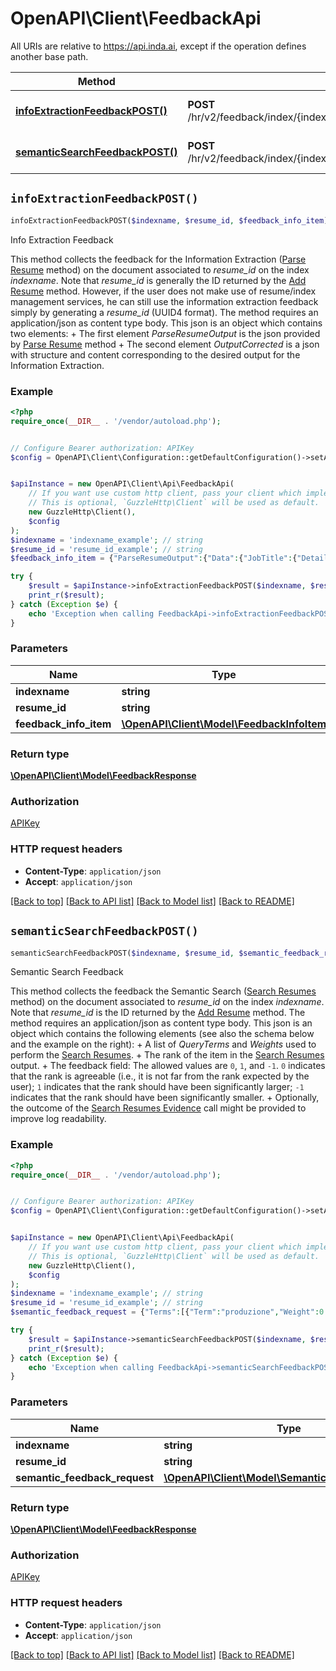 # OpenAPI\Client\FeedbackApi

All URIs are relative to https://api.inda.ai, except if the operation defines another base path.

| Method | HTTP request | Description |
| ------------- | ------------- | ------------- |
| [**infoExtractionFeedbackPOST()**](FeedbackApi.md#infoExtractionFeedbackPOST) | **POST** /hr/v2/feedback/index/{indexname}/resume/{resume_id}/parse/data/ | Info Extraction Feedback |
| [**semanticSearchFeedbackPOST()**](FeedbackApi.md#semanticSearchFeedbackPOST) | **POST** /hr/v2/feedback/index/{indexname}/resume/{resume_id}/search/semantic/ | Semantic Search Feedback |


## `infoExtractionFeedbackPOST()`

```php
infoExtractionFeedbackPOST($indexname, $resume_id, $feedback_info_item): \OpenAPI\Client\Model\FeedbackResponse
```

Info Extraction Feedback

This method collects the feedback for the Information Extraction ([Parse Resume](https://api.inda.ai/hr/docs/v2/#operation/parse_resume__POST) method) on the document associated to *resume_id* on the index *indexname*.  Note that *resume_id* is generally the ID returned by the [Add Resume](https://api.inda.ai/hr/docs/v2/#operation/add_resume__POST) method. However, if the user does not make use of resume/index management services, he can still use the information extraction feedback simply by generating a *resume_id* (UUID4 format).  The method requires an application/json as content type body. This json is an object which contains two elements: + The first element *ParseResumeOutput* is the json provided by [Parse Resume](https://api.inda.ai/hr/docs/v2/#operation/parse_resume__POST) method + The second element *OutputCorrected* is a json with structure and content corresponding to the desired output for the Information Extraction.

### Example

```php
<?php
require_once(__DIR__ . '/vendor/autoload.php');


// Configure Bearer authorization: APIKey
$config = OpenAPI\Client\Configuration::getDefaultConfiguration()->setAccessToken('YOUR_ACCESS_TOKEN');


$apiInstance = new OpenAPI\Client\Api\FeedbackApi(
    // If you want use custom http client, pass your client which implements `GuzzleHttp\ClientInterface`.
    // This is optional, `GuzzleHttp\Client` will be used as default.
    new GuzzleHttp\Client(),
    $config
);
$indexname = 'indexname_example'; // string
$resume_id = 'resume_id_example'; // string
$feedback_info_item = {"ParseResumeOutput":{"Data":{"JobTitle":{"Details":{"IsValidated":false,"Score":0.75},"Value":"back-end developer"},"PersonalInfo":{"PersonName":{"GivenName":{"Details":{"IsValidated":false},"Value":"John"},"FamilyName":{"Details":{"IsValidated":false},"Value":"Doe"},"FormattedName":{"Details":{"IsValidated":false},"Value":"John Doe"}},"Birthdate":{"Details":{"IsValidated":false},"Value":"1990-11-01"},"Age":{"Details":{"IsValidated":false},"Value":28}},"ContactInfo":{"PhoneNumbers":[{"Number":{"Details":{"IsValidated":false},"Value":{"CountryCode":"IT","CountryDialling":"39","DialNumber":"0000000000"}}},{"Number":{"Details":{"IsValidated":false},"Value":{"CountryCode":"IT","CountryDialling":"39","DialNumber":"1111111111"}}}],"EmailAddresses":[{"Address":{"Details":{"IsValidated":false},"Value":"johndoe@gmail.com"}}],"Links":[{"URL":{"Details":{"IsValidated":false},"Value":"http://linkedin.com/profile/JohnDoe90"},"Label":{"Details":{"IsValidated":false},"Value":"LinkedIn"}},{"URL":{"Details":{"IsValidated":false},"Value":"http://facebook.com/profile/JohnnyDoevo"},"Label":{"Details":{"IsValidated":false},"Value":"Facebook"}}]},"PersonLocation":{"PermanentLocation":{"City":{"Details":{"IsValidated":false},"Value":"Anytown"},"Country":{"Details":{"IsValidated":false},"Value":"Usa"},"GeoCoordinates":{"Details":{"IsValidated":false},"Value":{"Lat":45.0,"Lon":-15.0}},"CountryCode":{"Details":{"IsValidated":false},"Value":"US"},"PostalCode":{"Details":{"IsValidated":false},"Value":"10155"},"StreetAddress":{"Details":{"IsValidated":false},"Value":"Main Street, 3"},"County":{"Details":{"IsValidated":false},"Value":"Bestcounty"},"Region":{"Details":{"IsValidated":false},"Value":"Topregion"}}},"EducationExperiences":[{"EducationTitle":{"Details":{"IsValidated":false},"Value":"high school degree"},"FieldOfStudy":{"Details":{"IsValidated":false},"Value":"engineering"},"EducationLevelCode":{"Details":{"IsValidated":false},"Value":{"EQF":5}},"StartDate":{"Details":{"IsValidated":false},"Value":"2007-09-20"},"EndDate":{"Details":{"IsValidated":false},"Value":"2011-06-11"},"Duration":{"Details":{"IsValidated":false},"Value":500},"Location":{"City":{"Details":{"IsValidated":false},"Value":"Anytown"},"Country":{"Details":{"IsValidated":false},"Value":"USA"},"GeoCoordinates":{"Details":{"IsValidated":false},"Value":{"Lat":45.0,"Lon":-15.0}}},"Organization":{"OrganizationName":{"Details":{"IsValidated":false},"Value":"Generic High School"}}}],"WorkExperiences":[{"PositionTitle":{"Details":{"IsValidated":false,"Score":0.75},"Value":"generic work"},"StartDate":{"Details":{"IsValidated":false},"Value":"2011-09-01"},"EndDate":{"Details":{"IsValidated":false},"Value":"2012-09-12"},"Duration":{"Details":{"IsValidated":false},"Value":300},"Location":{"City":{"Details":{"IsValidated":false},"Value":"Anytown"},"Country":{"Details":{"IsValidated":false},"Value":"Italy"},"GeoCoordinates":{"Details":{"IsValidated":false},"Value":{"Lat":45.0,"Lon":-15.0}}},"Employer":{"OrganizationName":{"Details":{"IsValidated":false},"Value":"Serramenti"}}},{"PositionTitle":{"Details":{"IsValidated":false,"Score":0.75},"Value":"generic work"},"StartDate":{"Details":{"IsValidated":false},"Value":"2012-10-27"},"EndDate":{"Details":{"IsValidated":false},"Value":"2015-06-16"},"Duration":{"Details":{"IsValidated":false},"Value":600},"Location":{"City":{"Details":{"IsValidated":false},"Value":"Anytown"},"Country":{"Details":{"IsValidated":false},"Value":"Anycountry"},"GeoCoordinates":{"Details":{"IsValidated":false},"Value":{"Lat":45.0,"Lon":-15.0}}},"Employer":{"OrganizationName":{"Details":{"IsValidated":false},"Value":"Generic company"}}}],"ProfileSummary":{"HighestEducationLevelCode":{"Details":{"IsValidated":false},"Value":{"EQF":5}},"HighestEducationTitle":{"Details":{"IsValidated":false},"Value":"high school degree"},"EducationExperiencesCount":{"Details":{"IsValidated":false},"Value":1},"EducationExperiencesTotalDuration":{"Details":{"IsValidated":false},"Value":500},"EducationExperiencesAverageDuration":{"Details":{"IsValidated":false},"Value":500},"WorkExperiencesCount":{"Details":{"IsValidated":false},"Value":2},"WorkExperiencesTotalDuration":{"Details":{"IsValidated":false},"Value":900},"WorkExperiencesAverageDuration":{"Details":{"IsValidated":false},"Value":365}},"Skills":[{"Details":{"Category":"IT","IsValidated":false,"TextPositions":[{"Start":42,"End":56}],"Score":0.97},"Value":"programmazione"},{"Details":{"Category":"IT","IsValidated":false,"TextPositions":[{"Start":59,"End":61}],"Score":0.9},"Value":"C#"}],"JobTitles":[{"Details":{"IsValidated":false,"TextPositions":[{"Start":21,"End":39}],"Score":0.95},"Value":"back-end developer"}],"Languages":[{"Details":{"IsValidated":false,"ProficiencyLevelCode":{"CEFR":{"Writing":"A2","Reading":"B2","Listening":"B1","SpokenInteraction":"B1","SpokenProduction":"B1"}}},"Value":"italian"},{"Details":{"IsValidated":false,"IsPrimary":true},"Value":"english"}]},"Attachments":{"CV":{"Language":"en","Filename":"John_Doe_CV.pdf","FileExt":"<extension of document>"}}},"OutputCorrected":{"Data":{"JobTitle":{"Details":{"IsValidated":false,"Score":0.75},"Value":"back-end developer"},"PersonalInfo":{"PersonName":{"GivenName":{"Details":{"IsValidated":false},"Value":"John"},"FamilyName":{"Details":{"IsValidated":false},"Value":"Doe"},"FormattedName":{"Details":{"IsValidated":false},"Value":"John Doe"}},"Birthdate":{"Details":{"IsValidated":false},"Value":"1990-11-01"},"Age":{"Details":{"IsValidated":false},"Value":28}},"ContactInfo":{"PhoneNumbers":[{"Number":{"Details":{"IsValidated":false},"Value":{"CountryCode":"IT","CountryDialling":"39","DialNumber":"0000000000"}}},{"Number":{"Details":{"IsValidated":false},"Value":{"CountryCode":"IT","CountryDialling":"39","DialNumber":"1111111111"}}}],"EmailAddresses":[{"Address":{"Details":{"IsValidated":false},"Value":"johndoe@gmail.com"}}],"Links":[{"URL":{"Details":{"IsValidated":false},"Value":"http://linkedin.com/profile/JohnDoe90"},"Label":{"Details":{"IsValidated":false},"Value":"LinkedIn"}},{"URL":{"Details":{"IsValidated":false},"Value":"http://facebook.com/profile/JohnnyDoevo"},"Label":{"Details":{"IsValidated":false},"Value":"Facebook"}}]},"PersonLocation":{"PermanentLocation":{"City":{"Details":{"IsValidated":false},"Value":"Anytown"},"Country":{"Details":{"IsValidated":false},"Value":"Usa"},"GeoCoordinates":{"Details":{"IsValidated":false},"Value":{"Lat":45.0,"Lon":-15.0}},"CountryCode":{"Details":{"IsValidated":false},"Value":"US"},"PostalCode":{"Details":{"IsValidated":false},"Value":"10155"},"StreetAddress":{"Details":{"IsValidated":false},"Value":"Main Street, 3"},"County":{"Details":{"IsValidated":false},"Value":"Bestcounty"},"Region":{"Details":{"IsValidated":false},"Value":"Topregion"}}},"EducationExperiences":[{"EducationTitle":{"Details":{"IsValidated":false},"Value":"high school degree"},"FieldOfStudy":{"Details":{"IsValidated":false},"Value":"engineering"},"EducationLevelCode":{"Details":{"IsValidated":false},"Value":{"EQF":5}},"StartDate":{"Details":{"IsValidated":false},"Value":"2007-09-20"},"EndDate":{"Details":{"IsValidated":false},"Value":"2011-06-11"},"Duration":{"Details":{"IsValidated":false},"Value":500},"Location":{"City":{"Details":{"IsValidated":false},"Value":"Anytown"},"Country":{"Details":{"IsValidated":false},"Value":"USA"},"GeoCoordinates":{"Details":{"IsValidated":false},"Value":{"Lat":45.0,"Lon":-15.0}}},"Organization":{"OrganizationName":{"Details":{"IsValidated":false},"Value":"Generic High School"}}}],"WorkExperiences":[{"PositionTitle":{"Details":{"IsValidated":false,"Score":0.75},"Value":"generic work"},"StartDate":{"Details":{"IsValidated":false},"Value":"2011-09-01"},"EndDate":{"Details":{"IsValidated":false},"Value":"2012-09-12"},"Duration":{"Details":{"IsValidated":false},"Value":300},"Location":{"City":{"Details":{"IsValidated":false},"Value":"Anytown"},"Country":{"Details":{"IsValidated":false},"Value":"Italy"},"GeoCoordinates":{"Details":{"IsValidated":false},"Value":{"Lat":45.0,"Lon":-15.0}}},"Employer":{"OrganizationName":{"Details":{"IsValidated":false},"Value":"Serramenti"}}},{"PositionTitle":{"Details":{"IsValidated":false,"Score":0.75},"Value":"generic work"},"StartDate":{"Details":{"IsValidated":false},"Value":"2012-10-27"},"EndDate":{"Details":{"IsValidated":false},"Value":"2015-06-16"},"Duration":{"Details":{"IsValidated":false},"Value":600},"Location":{"City":{"Details":{"IsValidated":false},"Value":"Anytown"},"Country":{"Details":{"IsValidated":false},"Value":"Anycountry"},"GeoCoordinates":{"Details":{"IsValidated":false},"Value":{"Lat":45.0,"Lon":-15.0}}},"Employer":{"OrganizationName":{"Details":{"IsValidated":false},"Value":"Generic company"}}}],"ProfileSummary":{"HighestEducationLevelCode":{"Details":{"IsValidated":false},"Value":{"EQF":5}},"HighestEducationTitle":{"Details":{"IsValidated":false},"Value":"high school degree"},"EducationExperiencesCount":{"Details":{"IsValidated":false},"Value":1},"EducationExperiencesTotalDuration":{"Details":{"IsValidated":false},"Value":500},"EducationExperiencesAverageDuration":{"Details":{"IsValidated":false},"Value":500},"WorkExperiencesCount":{"Details":{"IsValidated":false},"Value":2},"WorkExperiencesTotalDuration":{"Details":{"IsValidated":false},"Value":900},"WorkExperiencesAverageDuration":{"Details":{"IsValidated":false},"Value":365}},"Skills":[{"Details":{"Category":"IT","IsValidated":false,"TextPositions":[{"Start":42,"End":56}],"Score":0.97},"Value":"programmazione"},{"Details":{"Category":"IT","IsValidated":false,"TextPositions":[{"Start":59,"End":61}],"Score":0.9},"Value":"C#"}],"JobTitles":[{"Details":{"IsValidated":false,"TextPositions":[{"Start":21,"End":39}],"Score":0.95},"Value":"back-end developer"}],"Languages":[{"Details":{"IsValidated":false,"ProficiencyLevelCode":{"CEFR":{"Writing":"A2","Reading":"B2","Listening":"B1","SpokenInteraction":"B1","SpokenProduction":"B1"}}},"Value":"italian"},{"Details":{"IsValidated":false,"IsPrimary":true},"Value":"english"}]},"Attachments":{"CV":{"Language":"it","Filename":"John_Doe_CV.pdf","FileExt":"<extension of document>"}}}}; // \OpenAPI\Client\Model\FeedbackInfoItem

try {
    $result = $apiInstance->infoExtractionFeedbackPOST($indexname, $resume_id, $feedback_info_item);
    print_r($result);
} catch (Exception $e) {
    echo 'Exception when calling FeedbackApi->infoExtractionFeedbackPOST: ', $e->getMessage(), PHP_EOL;
}
```

### Parameters

| Name | Type | Description  | Notes |
| ------------- | ------------- | ------------- | ------------- |
| **indexname** | **string**|  | |
| **resume_id** | **string**|  | |
| **feedback_info_item** | [**\OpenAPI\Client\Model\FeedbackInfoItem**](../Model/FeedbackInfoItem.md)|  | |

### Return type

[**\OpenAPI\Client\Model\FeedbackResponse**](../Model/FeedbackResponse.md)

### Authorization

[APIKey](../../README.md#APIKey)

### HTTP request headers

- **Content-Type**: `application/json`
- **Accept**: `application/json`

[[Back to top]](#) [[Back to API list]](../../README.md#endpoints)
[[Back to Model list]](../../README.md#models)
[[Back to README]](../../README.md)

## `semanticSearchFeedbackPOST()`

```php
semanticSearchFeedbackPOST($indexname, $resume_id, $semantic_feedback_request): \OpenAPI\Client\Model\FeedbackResponse
```

Semantic Search Feedback

This method collects the feedback the Semantic Search ([Search Resumes](https://api.inda.ai/hr/docs/v2/#operation/search_resumes__POST) method) on the document associated to *resume_id* on the index *indexname*. Note that *resume_id* is the ID returned by the [Add Resume](https://api.inda.ai/hr/docs/v2/#operation/add_resume__POST) method.  The method requires an application/json as content type body. This json is an object which contains the following elements (see also the schema below and the example on the right): + A list of *QueryTerms* and *Weights* used to perform the [Search Resumes](https://api.inda.ai/hr/docs/v2/#operation/search_resumes__POST). + The rank of the item in the [Search Resumes](https://api.inda.ai/hr/docs/v2/#operation/search_resumes__POST) output. + The feedback field: The allowed values are <code style='color: #333333; opacity: 0.9'>0</code>, <code style='color: #333333; opacity: 0.9'>1</code>, and <code style='color: #333333; opacity: 0.9'>-1</code>. <code style='color: #333333; opacity: 0.9'>0</code> indicates that the rank is agreeable (i.e., it is not far from the rank expected by the user); <code style='color: #333333; opacity: 0.9'>1</code> indicates that the rank should have been significantly larger; <code style='color: #333333; opacity: 0.9'>-1</code> indicates that the rank should have been significantly smaller. + Optionally, the outcome of the [Search Resumes Evidence](https://api.inda.ai/hr/docs/v2/#operation/search_resumes_evidence__POST) call might be provided to improve log readability.

### Example

```php
<?php
require_once(__DIR__ . '/vendor/autoload.php');


// Configure Bearer authorization: APIKey
$config = OpenAPI\Client\Configuration::getDefaultConfiguration()->setAccessToken('YOUR_ACCESS_TOKEN');


$apiInstance = new OpenAPI\Client\Api\FeedbackApi(
    // If you want use custom http client, pass your client which implements `GuzzleHttp\ClientInterface`.
    // This is optional, `GuzzleHttp\Client` will be used as default.
    new GuzzleHttp\Client(),
    $config
);
$indexname = 'indexname_example'; // string
$resume_id = 'resume_id_example'; // string
$semantic_feedback_request = {"Terms":[{"Term":"produzione","Weight":0.3},{"Term":"metalli","Weight":0.8}],"Rank":12,"Feedback":-1,"Evidence":[{"Term":"tubature","Score":0.918},{"Term":"valvole","Score":0.915},{"Term":"idraulico","Score":0.7912}]}; // \OpenAPI\Client\Model\SemanticFeedbackRequest

try {
    $result = $apiInstance->semanticSearchFeedbackPOST($indexname, $resume_id, $semantic_feedback_request);
    print_r($result);
} catch (Exception $e) {
    echo 'Exception when calling FeedbackApi->semanticSearchFeedbackPOST: ', $e->getMessage(), PHP_EOL;
}
```

### Parameters

| Name | Type | Description  | Notes |
| ------------- | ------------- | ------------- | ------------- |
| **indexname** | **string**|  | |
| **resume_id** | **string**|  | |
| **semantic_feedback_request** | [**\OpenAPI\Client\Model\SemanticFeedbackRequest**](../Model/SemanticFeedbackRequest.md)|  | |

### Return type

[**\OpenAPI\Client\Model\FeedbackResponse**](../Model/FeedbackResponse.md)

### Authorization

[APIKey](../../README.md#APIKey)

### HTTP request headers

- **Content-Type**: `application/json`
- **Accept**: `application/json`

[[Back to top]](#) [[Back to API list]](../../README.md#endpoints)
[[Back to Model list]](../../README.md#models)
[[Back to README]](../../README.md)
